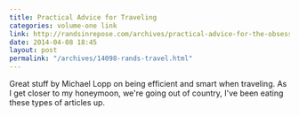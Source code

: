 ```yaml
---
title: Practical Advice for Traveling
categories: volume-one link
link: http://randsinrepose.com/archives/practical-advice-for-the-obsessive-compulsive-traveler/
date: 2014-04-08 18:45
layout: post
permalink: "/archives/14098-rands-travel.html"
---
```



Great stuff by Michael Lopp on being efficient and smart when traveling. As I get closer to my honeymoon, we're going out of country, I've been eating these types of articles up. 
